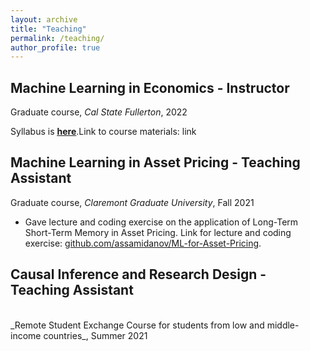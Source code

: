 ```yaml
---
layout: archive
title: "Teaching"
permalink: /teaching/
author_profile: true
---
```


## Machine Learning in Economics - Instructor
Graduate course, _Cal State Fullerton_, 2022

Syllabus is [**<u>here</u>**](https://github.com/assamidanov/econ_590/blob/ba254fd39e6ad820e6c62773bced768e7fffecf6/syllabus/Syllabus.pdf).Link to course materials: link

## Machine Learning in Asset Pricing - Teaching Assistant
Graduate course, _Claremont Graduate University_, Fall 2021
<br>
* Gave lecture and coding exercise on the application of Long-Term Short-Term Memory in Asset Pricing. Link for lecture and coding exercise: [github.com/assamidanov/ML-for-Asset-Pricing](github.com/assamidanov/ML-for-Asset-Pricing).

## Causal Inference and Research Design - Teaching Assistant
<br>
_Remote Student Exchange Course for students from low and middle-income countries_, Summer 2021



